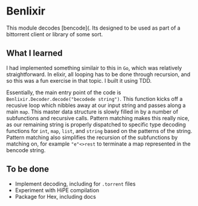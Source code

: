 # Benlixir

This module decodes [bencode](. Its designed to be used as part of a bittorrent client or library of some sort. 

## What I learned
I had implemented something similair to this in `Go`, which was relatively straightforward. In elixir, all looping has to be done through recursion, and so this was a fun exercise in that topic. I built it using TDD. 

Essentially, the main entry point of the code is `Benlixir.Decoder.decode("becodede string")`.  This function kicks off a recusive loop which nibbles away at our input string and passes along a main `map`. This master data structure is slowly filled in by a number of subfunctions and recursive calls. Pattern matching makes this really nice, as our remaining string is properly dispatched to specific type decoding functions for `int`, `map`, `list`, and `string` based on the patterns of the string. Pattern matching also simplifies the recursion of the subfunctions by matching on, for example `"e"<>rest` to terminate a map represented in the bencode string.

## To be done
- Implement decoding, including for `.torrent` files
- Experiment with HiPE compilation
- Package for Hex, including docs
